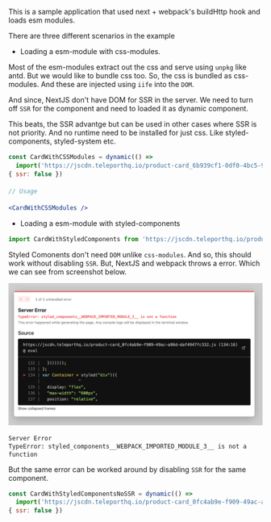 This is a sample application that used next + webpack's buildHttp hook and loads esm modules.

There are three different scenarios in the example

- Loading a esm-module with css-modules.

Most of the esm-modules extract out the css and serve using `unpkg` like antd. But we would like to bundle css too.
So, the css is bundled as css-modules. And these are injected using `iife` into the `DOM`.

And since, NextJS don't have DOM for SSR in the server. We need to turn off `SSR` for the component and need to loaded it as 
dynamic component.

This beats, the SSR advantge but can be used in other cases where SSR is not priority. And no runtime need to be installed for just css.
Like styled-components, styled-system etc.

```jsx
const CardWithCSSModules = dynamic(() => 
  import('https://jscdn.teleporthq.io/product-card_6b939cf1-0df0-4bc5-997e-93c149109fc4.js'), 
{ ssr: false })

// Usage

<CardWithCSSModules />
```

- Loading a esm-module with styled-components

```jsx
import CardWithStyledComponents from 'https://jscdn.teleporthq.io/product-card_0fc4ab9e-f909-49ac-a96d-daf4947fc332.js'
```

Styled Comonents don't need `DOM` unlike `css-modules`. And so, this should work without disabling `SSR`.
But, NextJS and webpack throws a error. Which we can see from screenshot below.

<img src="https://raw.githubusercontent.com/JayaKrishnaNamburu/next-http-react/main/error.png" alt="error screen" />

```
Server Error
TypeError: styled_components__WEBPACK_IMPORTED_MODULE_3__ is not a function
```

But the same error can be worked around by disabling `SSR` for the same component.

```jsx
const CardWithStyledComponentsNoSSR = dynamic(() => 
  import('https://jscdn.teleporthq.io/product-card_0fc4ab9e-f909-49ac-a96d-daf4947fc332.js'), 
{ ssr: false })
```
